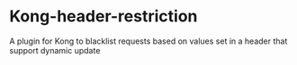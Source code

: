 # Kong-header-restriction
A plugin for Kong to blacklist requests based on values set in a header  that support dynamic update
